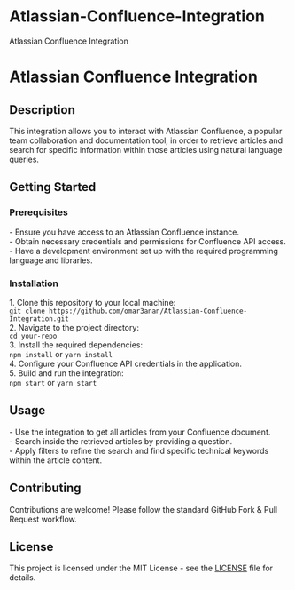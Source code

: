 # Atlassian-Confluence-Integration
<!DOCTYPE html>
<html>
<head>
    Atlassian Confluence Integration 
</head>
<body>
    <h1>Atlassian Confluence Integration</h1>
    <h2>Description</h2>
    <p>
        This integration allows you to interact with Atlassian Confluence, a popular team collaboration and documentation tool, in order to retrieve articles and search for specific information within those articles using natural language queries.
    </p>
    <h2>Getting Started</h2>
    <h3>Prerequisites</h3>
    <p>
        - Ensure you have access to an Atlassian Confluence instance.<br>
        - Obtain necessary credentials and permissions for Confluence API access.<br>
        - Have a development environment set up with the required programming language and libraries.<br>
    </p>
    <h3>Installation</h3>
    <p>
        1. Clone this repository to your local machine:<br>
        <code>git clone https://github.com/omar3anan/Atlassian-Confluence-Integration.git</code><br>
        2. Navigate to the project directory:<br>
        <code>cd your-repo</code><br>
        3. Install the required dependencies:<br>
        <code>npm install</code> or <code>yarn install</code><br>
        4. Configure your Confluence API credentials in the application.<br>
        5. Build and run the integration:<br>
        <code>npm start</code> or <code>yarn start</code><br>
    </p>
    <h2>Usage</h2>
    <p>
        - Use the integration to get all articles from your Confluence document.<br>
        - Search inside the retrieved articles by providing a question.<br>
        - Apply filters to refine the search and find specific technical keywords within the article content.<br>
    </p>
    <h2>Contributing</h2>
    <p>
        Contributions are welcome! Please follow the standard GitHub Fork & Pull Request workflow.
    </p> 
    <h2>License</h2>
    <p>
        This project is licensed under the MIT License - see the <a href="LICENSE">LICENSE</a> file for details.
    </p>
</body>
</html>
